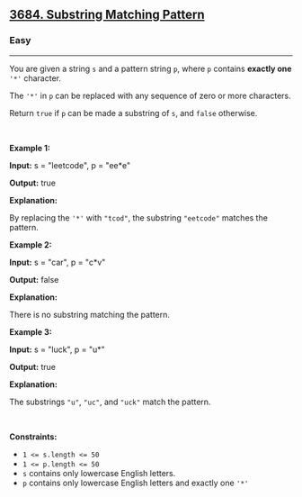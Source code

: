 <h2><a href="https://leetcode.com/problems/substring-matching-pattern/description/">3684. Substring Matching Pattern</a></h2><h3>Easy</h3><hr><p>You are given a string <code>s</code> and a pattern string <code>p</code>, where <code>p</code> contains <strong>exactly one</strong> <code>&#39;*&#39;</code> character.</p>

<p>The <code>&#39;*&#39;</code> in <code>p</code> can be replaced with any sequence of zero or more characters.</p>

<p>Return <code>true</code> if <code>p</code> can be made a <span data-keyword="substring-nonempty">substring</span> of <code>s</code>, and <code>false</code> otherwise.</p>

<p>&nbsp;</p>
<p><strong class="example">Example 1:</strong></p>

<div class="example-block">
<p><strong>Input:</strong> <span class="example-io">s = &quot;leetcode&quot;, p = &quot;ee*e&quot;</span></p>

<p><strong>Output:</strong> <span class="example-io">true</span></p>

<p><strong>Explanation:</strong></p>

<p>By replacing the <code>&#39;*&#39;</code> with <code>&quot;tcod&quot;</code>, the substring <code>&quot;eetcode&quot;</code> matches the pattern.</p>
</div>

<p><strong class="example">Example 2:</strong></p>

<div class="example-block">
<p><strong>Input:</strong> <span class="example-io">s = &quot;car&quot;, p = &quot;c*v&quot;</span></p>

<p><strong>Output:</strong> <span class="example-io">false</span></p>

<p><strong>Explanation:</strong></p>

<p>There is no substring matching the pattern.</p>
</div>

<p><strong class="example">Example 3:</strong></p>

<div class="example-block">
<p><strong>Input:</strong> <span class="example-io">s = &quot;luck&quot;, p = &quot;u*&quot;</span></p>

<p><strong>Output:</strong> <span class="example-io">true</span></p>

<p><strong>Explanation:</strong></p>

<p>The substrings <code>&quot;u&quot;</code>, <code>&quot;uc&quot;</code>, and <code>&quot;uck&quot;</code> match the pattern.</p>
</div>

<p>&nbsp;</p>
<p><strong>Constraints:</strong></p>

<ul>
	<li><code>1 &lt;= s.length &lt;= 50</code></li>
	<li><code>1 &lt;= p.length &lt;= 50 </code></li>
	<li><code>s</code> contains only lowercase English letters.</li>
	<li><code>p</code> contains only lowercase English letters and exactly one <code>&#39;*&#39;</code></li>
</ul>
